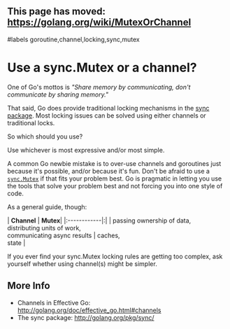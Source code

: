 ## This page has moved: https://golang.org/wiki/MutexOrChannel ##
#labels goroutine,channel,locking,sync,mutex

# Use a sync.Mutex or a channel? #

One of Go's mottos is _"Share memory by communicating, don't communicate by sharing memory."_

That said, Go does provide traditional locking mechanisms in the <a href='http://golang.org/pkg/sync/'>sync package</a>.  Most locking issues can be solved using either channels or traditional locks.

So which should you use?

Use whichever is most expressive and/or most simple.

A common Go newbie mistake is to over-use channels and goroutines just because it's possible, and/or because it's fun. Don't be afraid to use a <a href='http://golang.org/pkg/sync/#Mutex'><code>sync.Mutex</code></a> if that fits your problem best. Go is pragmatic in letting you use the tools that solve your problem best and not forcing you into one style of code.

As a general guide, though:

| **Channel** | **Mutex**|
|:------------|:|
| passing ownership of data,<br />distributing units of work,<br /> communicating async results | caches,<br />state |

If you ever find your sync.Mutex locking rules are getting too complex, ask yourself whether using channel(s) might be simpler.

## More Info ##

  * Channels in Effective Go: http://golang.org/doc/effective_go.html#channels
  * The sync package: http://golang.org/pkg/sync/